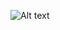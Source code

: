![Alt text]([https://cleanshot-cloud-fra.s3.eu-central-1.amazonaws.com/media/39535/wvSziIZnzBJBB0iP8Zeq2MzmlnvCYBptSE5o3OaF.jpeg?X-Amz-Content-Sha256=UNSIGNED-PAYLOAD&X-Amz-Security-Token=IQoJb3JpZ2luX2VjEM7%2F%2F%2F%2F%2F%2F%2F%2F%2F%2FwEaDGV1LWNlbnRyYWwtMSJHMEUCIQCbtiNsUu5DYc%2F%2B0oHuNJ8szoLvtvVj3AyZVyh1ZYSRSwIgUMTnpRpxT%2FtLh2yfxJZb2UtDUFSRkAvtt8x6DyBSxLoqqgII1%2F%2F%2F%2F%2F%2F%2F%2F%2F%2F%2FARAAGgw5MTk1MTQ0OTE2NzQiDK%2FF3DDwsHHHdVXf1Cr%2BAdsTxFasKxrh0w7o2fn4Yrde0X725XnJaB9EVBihsJ1zVHf2%2B06Yx%2FCKI5i34PZPda5WkqmclVvQSfX5O4PiC6bDUKgdgpoplF7n1aKvqfDEV3EqN84%2FBo%2BRyiU1g7nc1m1hrgBhThFdHlO3dn9DIIDo8lfuwYqho%2FfUHSFyBCUrDe1Gf%2BC%2F7jyoGgcbYKpFZqSe97gtwugW6fbwVElvTpWI9iLt4V30jwNIVtil%2FIZoxtasq8symOyDVEhrdTasWKQ9sXVELj0lBU0nmLVQe8MtGtDkP41b3z2YrJ0wC%2BBkev0BQAG9xME9m4AQVG93HpCGNbEQ5DRQxzNtZ4XZMJuaspUGOpoBedIKHACcGLzAsShxNpsMfvAU1kNj%2BBOshz4IDsnK0oPjjE6%2BNMeFosmONMmtkypaLuLMatGmc1RzgL0oCeK01aZxc4kifz3uJYQIVVoc4XzrTPn2NZq3k1qDRLGvV%2BXD%2BxoYOh9SxI1Jk6aVIsXgXHITreQA9NiIDvG3cWfrIGYe8Y3pyaWgRhlsRspdOx61ISTMoY8Vfu3FKw%3D%3D&X-Amz-Algorithm=AWS4-HMAC-SHA256&X-Amz-Credential=ASIA5MF2VVMNJJBZ23IU%2F20220617%2Feu-central-1%2Fs3%2Faws4_request&X-Amz-Date=20220617T154848Z&X-Amz-SignedHeaders=host&X-Amz-Expires=300&X-Amz-Signature=decd58dbe46c7a4babc0bdb71381030daaccebc568f75a6abe40d63c3dc91333](https://cleanshot-cloud-fra.s3.eu-central-1.amazonaws.com/media/39535/uziidCpL0M8YzphUSl3toyn3qHlV1qGMfDYP6aZ3.jpeg?X-Amz-Content-Sha256=UNSIGNED-PAYLOAD&X-Amz-Security-Token=IQoJb3JpZ2luX2VjEM%2F%2F%2F%2F%2F%2F%2F%2F%2F%2F%2FwEaDGV1LWNlbnRyYWwtMSJIMEYCIQCtjs374QHLXn6uO8ZZhNk9xr0BWoV2hSQDGrxpTGxSvQIhAKk2I75HJXl6kOB7d7ML6Ljb3asW1UaPQLpRCbQ3B2gEKqoCCNj%2F%2F%2F%2F%2F%2F%2F%2F%2F%2FwEQABoMOTE5NTE0NDkxNjc0IgyvYTkMy15GuiHOSucq%2FgHS7puYeQKvL2oMq5VLqo%2F8KWV13MStDdyQRXWUM0C%2BVIxt90OtMW63NBLR%2FGDxpPNDQDpGciEgAM0UUdR3ygp5LpPdDuVdecDLNlGKx8yY%2FSkxKQrhzlmBMpLmMANBGbE2Rhns10hBEUnxBvl2GrAtprD0k63USq%2Bu4vFbf9NfmERByacuWOOT%2BhCe5WGKz4MofAHgpFK4bqcYmpIV6iRKYAez2jLwqFWc0lT9496MDmyWqeLff%2ByrJEYF8TgIf3F8i3m9aAm0jGlUElAFNQNGEoV0UnxguKb%2FbXmFjQuY2dQx%2F6O5daGYM5aYVWgmhFoOhrjxsw1vj079%2BzvqATCOt7KVBjqZAaSUdJxcA%2BN2s60ZZFf42aH1IOZEBnSl%2BZsDO0hYL5zTByojbHztSqAjJ32oas3VVdj0wEZ7mWbsC%2FSXbGedxPATP0r9T428jcyJyRJRqnAqCtkC0ptKgYlzTHQnqYy60A3vQFjtKQTIt8s66O05hm6Tvmqgw%2Bckbdk1K23hYbcOjLdSFkdidIfBm%2BojHi1QXi3%2B7aGgLwUZ2Q%3D%3D&X-Amz-Algorithm=AWS4-HMAC-SHA256&X-Amz-Credential=ASIA5MF2VVMNMXSQC22K%2F20220617%2Feu-central-1%2Fs3%2Faws4_request&X-Amz-Date=20220617T155457Z&X-Amz-SignedHeaders=host&X-Amz-Expires=300&X-Amz-Signature=d89ce0f8b8393b47c7cb28f965600804ab87f05241784032cfe76319d6e6d5ae) "background")











<!--
**bacqueyrisses/bacqueyrisses** is a ✨ _special_ ✨ repository because its `README.md` (this file) appears on your GitHub profile.

Here are some ideas to get you started:

- 🔭 I’m currently working on ...
- 🌱 I’m currently learning ...
- 👯 I’m looking to collaborate on ...
- 🤔 I’m looking for help with ...
- 💬 Ask me about ...
- 📫 How to reach me: ...
- 😄 Pronouns: ...
- ⚡ Fun fact: ...
-->
